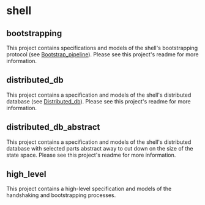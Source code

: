 # shell

## bootstrapping

This project contains specifications and models of the shell's bootstrapping protocol (see [Bootstrap_pipeline](https://gitlab.com/tezos/tezos/-/blob/master/src/lib_shell/bootstrap_pipeline.ml)). Please see this project's readme for more information.

## distributed_db

This project contains a specification and models of the shell's distributed database (see [Distributed_db](https://gitlab.com/tezos/tezos/-/blob/master/src/lib_shell/distributed_db.ml)). Please see this project's readme for more information.

## distributed_db_abstract

This project contains a specification and models of the shell's distributed database with selected parts abstract away to cut down on the size of the state space. Please see this project's readme for more information.

## high_level

This project contains a high-level specification and models of the handshaking and bootstrapping processes.
